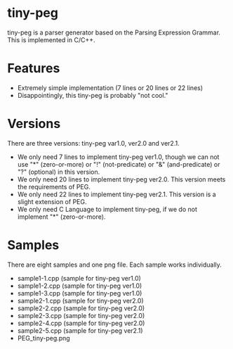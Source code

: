 # tiny-peg
tiny-peg is a parser generator based on the Parsing Expression Grammar. This is implemented in C/C++.  

# Features
* Extremely simple implementation (7 lines or 20 lines or 22 lines)  
* Disappointingly, this tiny-peg is probably "not cool."  

# Versions
There are three versions: tiny-peg var1.0, ver2.0 and ver2.1.  

* We only need 7 lines to implement tiny-peg ver1.0, though we can not use "*" (zero-or-more) or "!" (not-predicate) or "&" (and-predicate) or "?" (optional) in this version.  
* We only need 20 lines to implement tiny-peg ver2.0. This version meets the requirements of PEG.  
* We only need 22 lines to implement tiny-peg ver2.1. This version is a slight extension of PEG.  
* We only need C Language to implement tiny-peg, if we do not implement "*" (zero-or-more).  

# Samples
There are eight samples and one png file. Each sample works individually.  

* sample1-1.cpp (sample for tiny-peg ver1.0)  
* sample1-2.cpp (sample for tiny-peg ver1.0)  
* sample1-3.cpp (sample for tiny-peg ver1.0)  
* sample2-1.cpp (sample for tiny-peg ver2.0)  
* sample2-2.cpp (sample for tiny-peg ver2.0)  
* sample2-3.cpp (sample for tiny-peg ver2.0)  
* sample2-4.cpp (sample for tiny-peg ver2.0)  
* sample2-5.cpp (sample for tiny-peg ver2.1)  
* PEG_tiny-peg.png  

